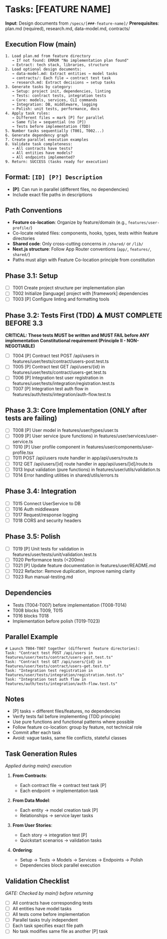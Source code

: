 # Tasks: [FEATURE NAME]

**Input**: Design documents from `/specs/[###-feature-name]/`
**Prerequisites**: plan.md (required), research.md, data-model.md, contracts/

## Execution Flow (main)
```
1. Load plan.md from feature directory
   → If not found: ERROR "No implementation plan found"
   → Extract: tech stack, libraries, structure
2. Load optional design documents:
   → data-model.md: Extract entities → model tasks
   → contracts/: Each file → contract test task
   → research.md: Extract decisions → setup tasks
3. Generate tasks by category:
   → Setup: project init, dependencies, linting
   → Tests: contract tests, integration tests
   → Core: models, services, CLI commands
   → Integration: DB, middleware, logging
   → Polish: unit tests, performance, docs
4. Apply task rules:
   → Different files = mark [P] for parallel
   → Same file = sequential (no [P])
   → Tests before implementation (TDD)
5. Number tasks sequentially (T001, T002...)
6. Generate dependency graph
7. Create parallel execution examples
8. Validate task completeness:
   → All contracts have tests?
   → All entities have models?
   → All endpoints implemented?
9. Return: SUCCESS (tasks ready for execution)
```

## Format: `[ID] [P?] Description`
- **[P]**: Can run in parallel (different files, no dependencies)
- Include exact file paths in descriptions

## Path Conventions
- **Feature co-location**: Organize by feature/domain (e.g., `features/user-profile/`)
- Co-locate related files: components, hooks, types, tests within feature directories
- **Shared code**: Only cross-cutting concerns in `/shared/` or `/lib/`
- **Next.js structure**: Follow App Router conventions (`app/`, `features/`, `shared/`)
- Paths must align with Feature Co-location principle from constitution

## Phase 3.1: Setup
- [ ] T001 Create project structure per implementation plan
- [ ] T002 Initialize [language] project with [framework] dependencies
- [ ] T003 [P] Configure linting and formatting tools

## Phase 3.2: Tests First (TDD) ⚠️ MUST COMPLETE BEFORE 3.3
**CRITICAL: These tests MUST be written and MUST FAIL before ANY implementation**
**Constitutional requirement (Principle II - NON-NEGOTIABLE)**
- [ ] T004 [P] Contract test POST /api/users in features/user/tests/contract/users-post.test.ts
- [ ] T005 [P] Contract test GET /api/users/{id} in features/user/tests/contract/users-get.test.ts
- [ ] T006 [P] Integration test user registration in features/user/tests/integration/registration.test.ts
- [ ] T007 [P] Integration test auth flow in features/auth/tests/integration/auth-flow.test.ts

## Phase 3.3: Core Implementation (ONLY after tests are failing)
- [ ] T008 [P] User model in features/user/types/user.ts
- [ ] T009 [P] User service (pure functions) in features/user/services/user-service.ts
- [ ] T010 [P] User profile component in features/user/components/user-profile.tsx
- [ ] T011 POST /api/users route handler in app/api/users/route.ts
- [ ] T012 GET /api/users/[id] route handler in app/api/users/[id]/route.ts
- [ ] T013 Input validation (pure functions) in features/user/utils/validation.ts
- [ ] T014 Error handling utilities in shared/utils/errors.ts

## Phase 3.4: Integration
- [ ] T015 Connect UserService to DB
- [ ] T016 Auth middleware
- [ ] T017 Request/response logging
- [ ] T018 CORS and security headers

## Phase 3.5: Polish
- [ ] T019 [P] Unit tests for validation in features/user/tests/unit/validation.test.ts
- [ ] T020 Performance tests (<200ms)
- [ ] T021 [P] Update feature documentation in features/user/README.md
- [ ] T022 Refactor: Remove duplication, improve naming clarity
- [ ] T023 Run manual-testing.md

## Dependencies
- Tests (T004-T007) before implementation (T008-T014)
- T008 blocks T009, T015
- T016 blocks T018
- Implementation before polish (T019-T023)

## Parallel Example
```
# Launch T004-T007 together (different feature directories):
Task: "Contract test POST /api/users in features/user/tests/contract/users-post.test.ts"
Task: "Contract test GET /api/users/{id} in features/user/tests/contract/users-get.test.ts"
Task: "Integration test registration in features/user/tests/integration/registration.test.ts"
Task: "Integration test auth flow in features/auth/tests/integration/auth-flow.test.ts"
```

## Notes
- [P] tasks = different files/features, no dependencies
- Verify tests fail before implementing (TDD principle)
- Use pure functions and functional patterns where possible
- Follow feature co-location: group by feature, not technical role
- Commit after each task
- Avoid: vague tasks, same file conflicts, stateful classes

## Task Generation Rules
*Applied during main() execution*

1. **From Contracts**:
   - Each contract file → contract test task [P]
   - Each endpoint → implementation task
   
2. **From Data Model**:
   - Each entity → model creation task [P]
   - Relationships → service layer tasks
   
3. **From User Stories**:
   - Each story → integration test [P]
   - Quickstart scenarios → validation tasks

4. **Ordering**:
   - Setup → Tests → Models → Services → Endpoints → Polish
   - Dependencies block parallel execution

## Validation Checklist
*GATE: Checked by main() before returning*

- [ ] All contracts have corresponding tests
- [ ] All entities have model tasks
- [ ] All tests come before implementation
- [ ] Parallel tasks truly independent
- [ ] Each task specifies exact file path
- [ ] No task modifies same file as another [P] task